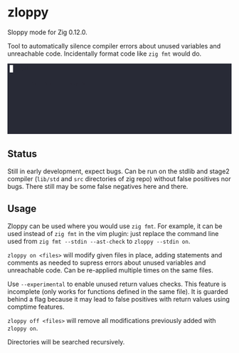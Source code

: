 # zloppy

Sloppy mode for Zig 0.12.0.

Tool to automatically silence compiler errors about unused variables and
unreachable code. Incidentally format code like `zig fmt` would do.

![](demo.webp)

## Status

Still in early development, expect bugs. Can be run on the stdlib and stage2
compiler (`lib/std` and `src` directories of zig repo) without false positives
nor bugs. There still may be some false negatives here and there.

## Usage

Zloppy can be used where you would use `zig fmt`. For example, it can be used
instead of `zig fmt` in the vim plugin: just replace the command line used from
`zig fmt --stdin --ast-check` to `zloppy --stdin on`.

`zloppy on <files>` will modify given files in place, adding statements and
comments as needed to supress errors about unused variables and unreachable
code. Can be re-applied multiple times on the same files.

Use `--experimental` to enable unused return values checks. This feature is
incomplete (only works for functions defined in the same file). It is guarded
behind a flag because it may lead to false positives with return values using
comptime features.

`zloppy off <files>` will remove all modifications previously added with `zloppy on`.

Directories will be searched recursively.
